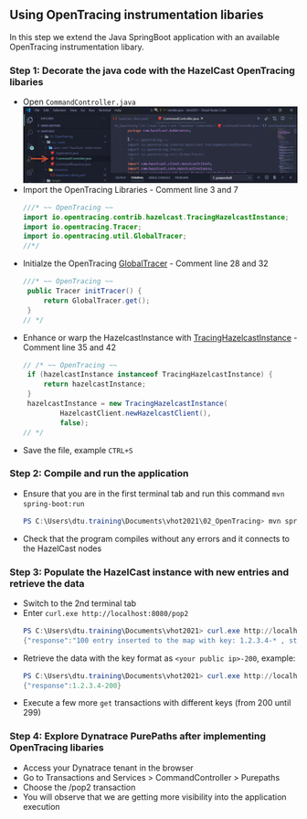 ## Using OpenTracing instrumentation libaries
In this step we extend the Java SpringBoot application with an available OpenTracing instrumentation libary.

### Step 1: Decorate the java code with the HazelCast OpenTracing libaries
- Open `CommandController.java`
  ![EditFile](../../../assets/images/02_using_opentracing_instrumentation_libraries-01.png)
- Import the OpenTracing Libraries - Comment line 3 and 7
  ```java
  ///* ~~ OpenTracing ~~
  import io.opentracing.contrib.hazelcast.TracingHazelcastInstance;
  import io.opentracing.Tracer;
  import io.opentracing.util.GlobalTracer;
  //*/
  ```
- Initialze the OpenTracing [GlobalTracer](https://github.com/opentracing/opentracing-java/blob/master/opentracing-util/src/main/java/io/opentracing/util/GlobalTracer.java) - Comment line 28 and 32
  ```java
  ///* ~~ OpenTracing ~~
   public Tracer initTracer() {
       return GlobalTracer.get();
   }
  // */
  ```
- Enhance or warp the HazelcastInstance with [TracingHazelcastInstance](https://github.com/opentracing-contrib/java-hazelcast) - Comment line 35 and 42
  ```java
  // /* ~~ OpenTracing ~~
   if (hazelcastInstance instanceof TracingHazelcastInstance) {
       return hazelcastInstance;
   }
   hazelcastInstance = new TracingHazelcastInstance(
           HazelcastClient.newHazelcastClient(),
           false);
  // */
  ```
- Save the file, example  `CTRL+S`

### Step 2: Compile and run the application
- Ensure that you are in the first terminal tab and run this command `mvn spring-boot:run`
  ```powershell
  PS C:\Users\dtu.training\Documents\vhot2021\02_OpenTracing> mvn spring-boot:run
  ```
- Check that the program compiles without any errors and it connects to the HazelCast nodes

### Step 3: Populate the HazelCast instance with new entries and retrieve the data
- Switch to the 2nd terminal tab
- Enter `curl.exe http://localhost:8080/pop2`
  ```powershell
  PS C:\Users\dtu.training\Documents\vhot2021> curl.exe http://localhost:8080/pop2
  {"response":"100 entry inserted to the map with key: 1.2.3.4-* , starting with 200 "}
  ```
- Retrieve the data with the key format as `<your public ip>-200`, example:
  ```powershell
  PS C:\Users\dtu.training\Documents\vhot2021> curl.exe http://localhost:8080/get?key=1.2.3.4-200
  {"response":1.2.3.4-200}
  ```
- Execute a few more `get` transactions with different keys (from 200 until 299)

### Step 4: Explore Dynatrace PurePaths after implementing OpenTracing libaries 
- Access your Dynatrace tenant in the browser
- Go to Transactions and Services > CommandController > Purepaths
- Choose the /pop2 transaction
- You will observe that we are getting more visibility into the application execution
